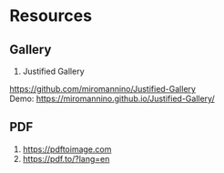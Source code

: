 # Resources

## Gallery

1. Justified Gallery

  https://github.com/miromannino/Justified-Gallery  
  Demo: https://miromannino.github.io/Justified-Gallery/

## PDF

1. https://pdftoimage.com
2. https://pdf.to/?lang=en
